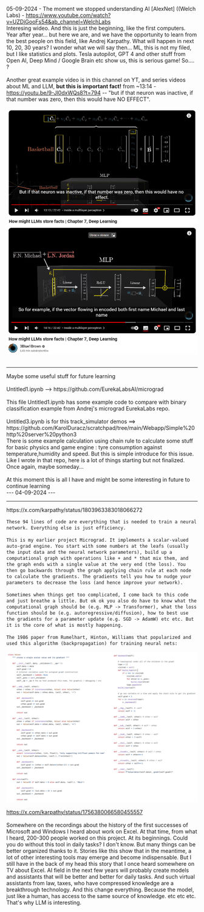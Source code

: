 05-09-2024 - The moment we stopped understanding AI [AlexNet] ((Welch Labs) - https://www.youtube.com/watch?v=UZDiGooFs54&ab_channel=WelchLabs <br />
Interesing wideo. And this is just the beginning, like the first computers. Year after year... but here we are, and we have the opportunity to learn from the best people on this field, like Andrej Karpathy. What will happen in next 10, 20, 30 years? I wonder what we will say then... ML, this is not my filed, but I like statistics and plots. Tesla autopilot, GPT 4 and other stuff from Open AI, Deep Mind / Google Brain etc show us, this is serious game! So.... ?
<br /><br />
Another great example video is in this channel on YT, and series videos about ML and LLM, <b>but this is important fact!</b> from ~13:14 - https://youtu.be/9-Jl0dxWQs8?t=794 -- "but if that neuron was inactive, if that number was zero, then this would have NO EFFECT".
<br /><br />
![dump](https://raw.githubusercontent.com/KarolDuracz/scratchpad/main/MachineLearning/ML%20with%20EurekaLabs/how%20might%20llms%20store%20facts%20chapter%207%203blue1brown%20--%20first.png)
![dump](https://raw.githubusercontent.com/KarolDuracz/scratchpad/main/MachineLearning/ML%20with%20EurekaLabs/how%20might%20llms%20store%20facts%20chapter%207%203blue1brown.png)
<br /><br />
<hr>
Maybe some useful stuff for future learning
<br /><br />
Untitled1.ipynb --> https://github.com/EurekaLabsAI/micrograd
<br /><br />
This file Untitled1.ipynb has some example code to compare with binary classification example from Andrej's micrograd EurekaLabs repo. 
<br /><br />
Untitled3.ipynb is for this track_simulator demos ==> https://github.com/KarolDuracz/scratchpad/tree/main/Webapp/Simple%20http%20server%20python3
<br />
There is some example calculation using chain rule to calculate some stuff for basic physics and game engine : tyre consumption against temperature,humidity and speed. But this is simple introduce for this issue. Like I wrote in that repo, here is a lot of things starting but not finalized. Once again, maybe someday...
<br /><br />
At this moment this is all I have and might be some interesting in future to continue learning<br />
--- 04-09-2024 --- 
<hr>
https://x.com/karpathy/status/1803963383018066272

```
These 94 lines of code are everything that is needed to train a neural network. Everything else is just efficiency.

This is my earlier project Micrograd. It implements a scalar-valued auto-grad engine. You start with some numbers at the leafs (usually the input data and the neural network parameters), build up a computational graph with operations like + and * that mix them, and the graph ends with a single value at the very end (the loss). You then go backwards through the graph applying chain rule at each node to calculate the gradients. The gradients tell you how to nudge your parameters to decrease the loss (and hence improve your network).

Sometimes when things get too complicated, I come back to this code and just breathe a little. But ok ok you also do have to know what the computational graph should be (e.g. MLP -> Transformer), what the loss function should be (e.g. autoregressive/diffusion), how to best use the gradients for a parameter update (e.g. SGD -> AdamW) etc etc. But it is the core of what is mostly happening.

The 1986 paper from Rumelhart, Hinton, Williams that popularized and used this algorithm (backpropagation) for training neural nets:
```

![dump](https://raw.githubusercontent.com/KarolDuracz/scratchpad/main/MachineLearning/ML%20with%20EurekaLabs/GQjvVdCakAEwVgD.jpg)

https://x.com/karpathy/status/1756380066580455557 
<br /><br />
Somewhere on the recordings about the history of the first successes of Microsoft and Windows I heard about work on Excel. At that time, from what I heard, 200-300 people worked on this project. At its beginnings. Could you do without this tool in daily tasks? I don't know. But many things can be better organized thanks to it. Stories like this show that in the meantime, a lot of other interesting tools may emerge and become indispensable. But I still have in the back of my head this story that I once heard somewhere on TV about Excel. AI field in the next few years will probably create models and assistants that will be  better and better for daily tasks. And such virtual assistants from law, taxes, who have compressed knowledge are a breakthrough technology. And this change everything. Because the model, just like a human, has access to the same source of knowledge. etc etc etc. That's why LLM is interesting.
